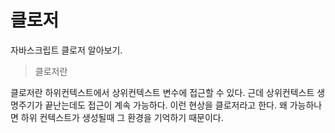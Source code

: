 # 클로저

자바스크립트 클로저 알아보기.

> 클로저란

 클로저란 하위컨텍스트에서 상위컨텍스트 변수에  접근할 수 있다. 근데 상위컨텍스트 생명주기가 끝난는데도 접근이 계속 가능하다. 이런 현상을 클로저라고 한다.  왜 가능하나면 하위 컨텍스트가 생성될때 그 환경을 기억하기 때문이다.



